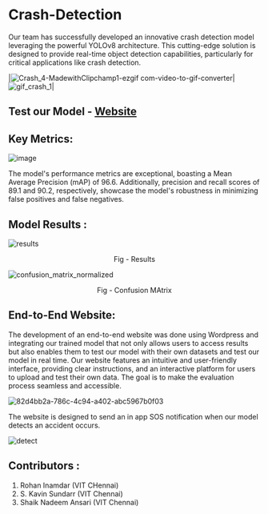 # Crash-Detection
Our team has successfully developed an innovative crash detection model leveraging the powerful YOLOv8 architecture. This cutting-edge solution is designed to provide real-time object detection capabilities, particularly for critical applications like crash detection.

|![Crash_4-MadewithClipchamp1-ezgif com-video-to-gif-converter](https://github.com/irohan0/Crash-Detection/assets/121719717/7f4b0ab7-decd-4869-810d-bc914c50628b)| ![gif_crash_1](https://github.com/irohan0/Crash-Detection/assets/121719717/6650d8f2-d5da-4574-98eb-a588589f8f13)|


## Test our Model - [Website](http://accidentdetect.digitalnoook.com/)
## Key Metrics:
![image](https://github.com/irohan0/Crash-Detection/assets/121719717/2d62cdf2-888c-4cbc-a314-a095c7e66bcd)

The model's performance metrics are exceptional, boasting a Mean Average Precision (mAP) of 96.6. Additionally, precision and recall scores of 89.1 and 90.2, respectively, showcase the model's robustness in minimizing false positives and false negatives.

## Model Results :
![results](https://github.com/irohan0/Crash-Detection/assets/121719717/220c462c-9077-4279-af4a-94302d9b5394)
<p align="center">
                                         Fig - Results
</p>
                                         
![confusion_matrix_normalized](https://github.com/irohan0/Crash-Detection/assets/121719717/e892bf6f-3313-42c2-bba8-25a3d755f10d)
<p align="center">
                                         Fig - Confusion MAtrix
</p>
                                         

## End-to-End Website:

The development of an end-to-end website was done using Wordpress and integrating our trained model that not only allows users to access results but also enables them to test our model with their own datasets and test our model in real time. Our website features an intuitive and user-friendly interface, providing clear instructions, and an interactive platform for users to upload and test their own data. The goal is to make the evaluation process seamless and accessible.

![82d4bb2a-786c-4c94-a402-abc5967b0f03](https://github.com/irohan0/Crash-Detection/assets/121719717/1be2a938-0bfa-4744-bffb-aa9fbbad67e1)

The website is designed to send an in app SOS notification when our model detects an accident occurs.

![detect](https://github.com/irohan0/Crash-Detection/assets/121719717/a852a1cb-b9a8-4f4d-9414-540dfd0f393d)


## Contributors :
1. Rohan Inamdar (VIT CHennai)
2. S. Kavin Sundarr (VIT Chennai)
3. Shaik Nadeem Ansari (VIT Chennai)
